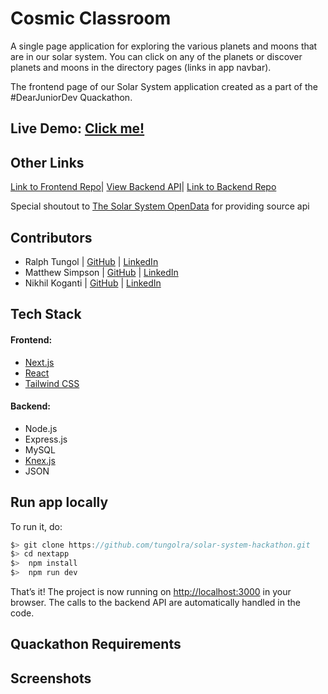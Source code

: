 # Cosmic Classroom

A single page application for exploring the various planets and moons that are in our solar system. You can click on any of the planets or discover planets and moons in the directory pages (links in app navbar).

The frontend page of our Solar System application created as a part of the #DearJuniorDev Quackathon.

## Live Demo: [Click me!](https://cosmicclassroom.vercel.app/)

## Other Links

[Link to Frontend Repo](https://github.com/tungolra/solar-system-hackathon)| [View Backend API](https://solar-system-hackathon-backend.herokuapp.com/)| [Link to Backend Repo](https://github.com/matthewcsimpson/Solar-System-Hackathon-Backend)

Special shoutout to [The Solar System OpenData](https://api.le-systeme-solaire.net/en/) for providing source api


## Contributors

- Ralph Tungol | [GitHub](https://github.com/tungolra) | [LinkedIn](https://github.com/tungolra)
- Matthew Simpson | [GitHub](https://github.com/matthewcsimpson) | [LinkedIn](https://www.linkedin.com/in/matthewcsimpson)
- Nikhil Koganti | [GitHub](https://github.com/Nikhil-Koganti) | [LinkedIn](https://www.linkedin.com/in/nikhil-koganti)


## Tech Stack

#### Frontend:

- [Next.js](https://nextjs.org/)
- [React](https://react.dev/)
- [Tailwind CSS](https://tailwindcss.com/)

#### Backend:

 - Node.js
 - Express.js
 - MySQL
 - [Knex.js](https://knexjs.org/)
 - JSON


## Run app locally

To run it, do:

```javascript
$> git clone https://github.com/tungolra/solar-system-hackathon.git
$> cd nextapp
$>  npm install
$>  npm run dev
```

That’s it! The project is now running on [http://localhost:3000](http://localhost:3000) in your browser. The calls to the backend API are automatically handled in the code.

## Quackathon Requirements

## Screenshots
